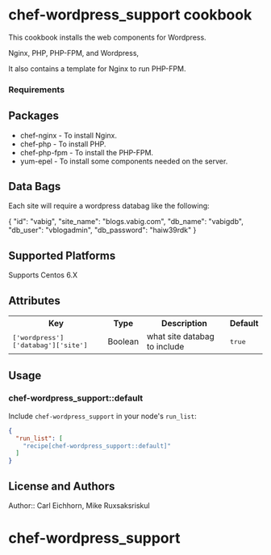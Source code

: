 # chef-wordpress_support cookbook

This cookbook installs the web components for Wordpress.  

Nginx, PHP, PHP-FPM, and Wordpress, 

It also contains a template for Nginx to run PHP-FPM.

###  Requirements

## Packages

 *  chef-nginx - To install Nginx.
 *  chef-php - To install PHP.
 *  chef-php-fpm - To install the PHP-FPM.
 *  yum-epel - To install some components needed on the server.
 
##  Data Bags

Each site will require a wordpress databag like the following:

{
  "id": "vabig",
  "site_name": "blogs.vabig.com",
  "db_name": "vabigdb",
  "db_user": "vblogadmin",
  "db_password": "haiw39rdk"
}

  
## Supported Platforms

Supports Centos 6.X

## Attributes

<table>
  <tr>
    <th>Key</th>
    <th>Type</th>
    <th>Description</th>
    <th>Default</th>
  </tr>
  <tr>
    <td><tt>['wordpress']['databag']['site']</tt></td>
    <td>Boolean</td>
    <td>what site databag to include</td>
    <td><tt>true</tt></td>
  </tr>
</table>

## Usage

### chef-wordpress_support::default

Include `chef-wordpress_support` in your node's `run_list`:

```json
{
  "run_list": [
    "recipe[chef-wordpress_support::default]"
  ]
}
```

## License and Authors

Author:: Carl Eichhorn, Mike Ruxsaksriskul
# chef-wordpress_support

